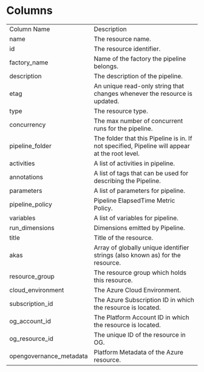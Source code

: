 # Columns  

<table>
	<tr><td>Column Name</td><td>Description</td></tr>
	<tr><td>name</td><td>The resource name.</td></tr>
	<tr><td>id</td><td>The resource identifier.</td></tr>
	<tr><td>factory_name</td><td>Name of the factory the pipeline belongs.</td></tr>
	<tr><td>description</td><td>The description of the pipeline.</td></tr>
	<tr><td>etag</td><td>An unique read-only string that changes whenever the resource is updated.</td></tr>
	<tr><td>type</td><td>The resource type.</td></tr>
	<tr><td>concurrency</td><td>The max number of concurrent runs for the pipeline.</td></tr>
	<tr><td>pipeline_folder</td><td>The folder that this Pipeline is in. If not specified, Pipeline will appear at the root level.</td></tr>
	<tr><td>activities</td><td>A list of activities in pipeline.</td></tr>
	<tr><td>annotations</td><td>A list of tags that can be used for describing the Pipeline.</td></tr>
	<tr><td>parameters</td><td>A list of parameters for pipeline.</td></tr>
	<tr><td>pipeline_policy</td><td>Pipeline ElapsedTime Metric Policy.</td></tr>
	<tr><td>variables</td><td>A list of variables for pipeline.</td></tr>
	<tr><td>run_dimensions</td><td>Dimensions emitted by Pipeline.</td></tr>
	<tr><td>title</td><td>Title of the resource.</td></tr>
	<tr><td>akas</td><td>Array of globally unique identifier strings (also known as) for the resource.</td></tr>
	<tr><td>resource_group</td><td>The resource group which holds this resource.</td></tr>
	<tr><td>cloud_environment</td><td>The Azure Cloud Environment.</td></tr>
	<tr><td>subscription_id</td><td>The Azure Subscription ID in which the resource is located.</td></tr>
	<tr><td>og_account_id</td><td>The Platform Account ID in which the resource is located.</td></tr>
	<tr><td>og_resource_id</td><td>The unique ID of the resource in OG.</td></tr>
	<tr><td>opengovernance_metadata</td><td>Platform Metadata of the Azure resource.</td></tr>
</table>